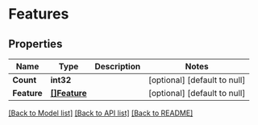 # Features

## Properties
Name | Type | Description | Notes
------------ | ------------- | ------------- | -------------
**Count** | **int32** |  | [optional] [default to null]
**Feature** | [**[]Feature**](feature.md) |  | [optional] [default to null]

[[Back to Model list]](../README.md#documentation-for-models) [[Back to API list]](../README.md#documentation-for-api-endpoints) [[Back to README]](../README.md)



